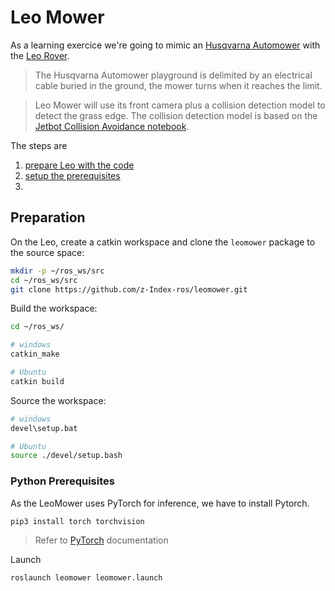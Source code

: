 # Leo Mower
As a learning exercice we're going to mimic an [Husqvarna Automower](https://www.husqvarna.com/fr/robots-tondeuses/automower315/) with the [Leo Rover](https://www.leorover.tech/). 

> The Husqvarna Automower playground is delimited by an electrical cable buried in the ground, the mower turns when it reaches the limit.

> Leo Mower will use its front camera plus a collision detection model to detect the grass edge. The collision detection model is based on the [Jetbot Collision Avoidance notebook](https://jetbot.org/master/examples/collision_avoidance.html).

The steps are

1. [prepare Leo with the code](#Preparation)
2. [setup the prerequisites](#Python_Prerequisites)
3. 

## Preparation

On the Leo, create a catkin workspace and clone the `leomower` package to the source space:
``` bash
mkdir -p ~/ros_ws/src
cd ~/ros_ws/src
git clone https://github.com/z-Index-ros/leomower.git
```

Build the workspace:
``` bash
cd ~/ros_ws/

# windows
catkin_make

# Ubuntu
catkin build
```

Source the workspace:
``` bash
# windows
devel\setup.bat

# Ubuntu
source ./devel/setup.bash
```

### Python Prerequisites

As the LeoMower uses PyTorch for inference, we have to install Pytorch.

``` bash
pip3 install torch torchvision 
```

> Refer to [PyTorch](https://pytorch.org/get-started/locally/) documentation





Launch 
``` bash
roslaunch leomower leomower.launch
```





